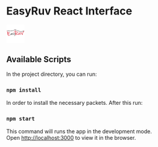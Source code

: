 # EasyRuv React Interface
<img src="https://github.com/ShacharMarkovich/EasyRuv/blob/master/src/images/logo.png" width="48">

## Available Scripts

In the project directory, you can run:

### `npm install`

In order to install the necessary packets.
After this run: 

### `npm start`

This command will runs the app in the development mode.\
Open [http://localhost:3000](http://localhost:3000) to view it in the browser.
